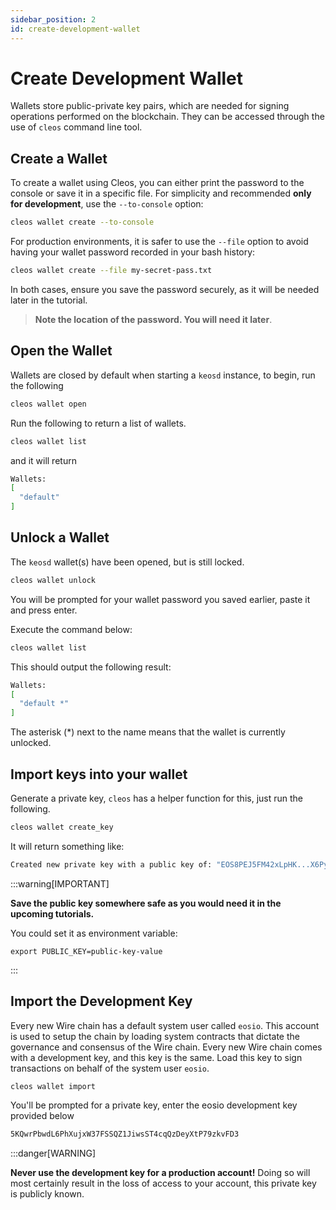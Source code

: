 ```yaml
---
sidebar_position: 2
id: create-development-wallet
---
```


# Create Development Wallet

Wallets store public-private key pairs, which are needed for signing operations performed on the blockchain. They can be accessed through the use of `cleos` command line tool.

## Create a Wallet

To create a wallet using Cleos, you can either print the password to the console or save it in a specific file. For simplicity and recommended **only for development**, use the `--to-console` option:

<!-- ```jsx title="/src/components/HelloCodeTitle.js"
function HelloCodeTitle(props) {
  return <h1>Hello, {props.name}</h1>;
}
``` -->

<!-- ```js
console.log('Every repo must come with a mascot.');
``` -->

```bash
cleos wallet create --to-console
```

For production environments, it is safer to use the `--file` option to avoid having your wallet password recorded in your bash history:

```bash
cleos wallet create --file my-secret-pass.txt
```

In both cases, ensure you save the password securely, as it will be needed later in the tutorial.

> **Note the location of the password. You will need it later**.

## Open the Wallet

Wallets are closed by default when starting a `keosd` instance, to begin, run the following

```bash
cleos wallet open
```

Run the following to return a list of wallets.

```bash
cleos wallet list
```

and it will return

```bash
Wallets:
[
  "default"
]
```

## Unlock a Wallet

The `keosd` wallet(s) have been opened, but is still locked.

```bash
cleos wallet unlock
```

You will be prompted for your wallet password you saved earlier, paste it and press enter.

Execute the command below:

```bash
cleos wallet list
```

This should output the following result:

```bash
Wallets:
[
  "default *"
]
```

The asterisk (\*) next to the name means that the wallet is currently unlocked.

## Import keys into your wallet​

Generate a private key, `cleos` has a helper function for this, just run the following.

```bash
cleos wallet create_key
```

It will return something like:

```bash
Created new private key with a public key of: "EOS8PEJ5FM42xLpHK...X6PymQu97KrGDJQY5Y"
```

:::warning[IMPORTANT]

**Save the public key somewhere safe as you would need it in the upcoming tutorials.**

You could set it as environment variable:

`export PUBLIC_KEY=public-key-value`

:::

## Import the Development Key​

Every new Wire chain has a default system user called `eosio`. This account is used to setup the chain by loading system contracts that dictate the governance and consensus of the Wire chain. Every new Wire chain comes with a development key, and this key is the same. Load this key to sign transactions on behalf of the system user `eosio`.

```bash
cleos wallet import
```

You'll be prompted for a private key, enter the eosio development key provided below

```bash
5KQwrPbwdL6PhXujxW37FSSQZ1JiwsST4cqQzDeyXtP79zkvFD3
```

:::danger[WARNING]

**Never use the development key for a production account!** Doing so will most certainly result in the loss of access to your account, this private key is publicly known.
